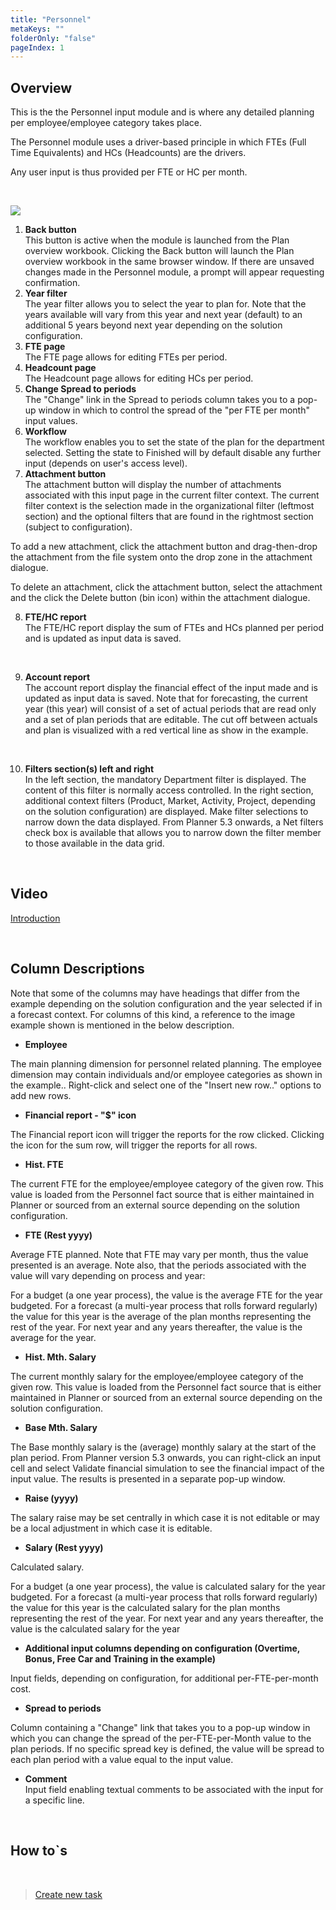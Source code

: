 ```yaml
---
title: "Personnel"
metaKeys: ""
folderOnly: "false"
pageIndex: 1
---
```

## Overview
This is the the Personnel input module and is where any detailed planning per employee/employee category takes place.

The Personnel module uses a driver-based principle in which FTEs (Full Time Equivalents) and HCs (Headcounts) are the drivers.

Any user input is thus provided per FTE or HC per month.

<br/>

![](https://profitbasedocs.blob.core.windows.net/enduserhelp/images/PersonnelOverview.JPG)

1. **Back button** <br/>
This button is active when the module is launched from the Plan overview workbook. Clicking the Back button will launch the Plan overview workbook in the same browser window. If there are unsaved changes made in the Personnel module, a prompt will appear requesting confirmation.
2. **Year filter** <br/>
The year filter allows you to select the year to plan for. Note that the years available will vary from this year and next year (default) to an additional 5 years beyond next year depending on the solution configuration.
3. **FTE page** <br/>
The FTE page allows for editing FTEs per period.
4. **Headcount page** <br/>
The Headcount page allows for editing HCs per period.
5. **Change Spread to periods** <br/>
The "Change" link in the Spread to periods column takes you to a pop-up window in which to control the spread of the "per FTE per month" input values.
6. **Workflow** <br/>
The workflow enables you to set the state of the plan for the department selected. Setting the state to Finished will by default disable any further input (depends on user's access level).
7. **Attachment button** <br/>
The attachment button will display the number of attachments associated with this input page in the current filter context. The current filter context is the selection made in the organizational filter (leftmost section) and the optional filters that are found in the rightmost section (subject to configuration).

To add a new attachment, click the attachment button and drag-then-drop the attachment from the file system onto the drop zone in the attachment dialogue.

To delete an attachment, click the attachment button, select the attachment and the click the Delete button (bin icon) within the attachment dialogue. <br/>

8. **FTE/HC report** <br/>
The FTE/HC report display the sum of FTEs and HCs planned per period and is updated as input data is saved.

<br/>

9. **Account report** <br/>
The account report display the financial effect of the input made and is updated as input data is saved.
Note that for forecasting, the current year (this year) will consist of a set of actual periods that are read only and a set of plan periods that are editable. The cut off between actuals and plan is visualized with a red vertical line as show in the example.

<br/>

10. **Filters section(s) left and right** <br/>
In the left section, the mandatory Department filter is displayed. The content of this filter is normally access controlled. In the right section, additional context filters (Product, Market, Activity, Project, depending on the solution configuration) are displayed. Make filter selections to narrow down the data displayed. From Planner 5.3 onwards, a Net filters check box is available that allows you to narrow down the filter member to those available in the data grid.<br/>

<br/>


## Video
[Introduction](https://profitbasedocs.blob.core.windows.net/enduserhelp/videos/PersonnelInput.mp4)<br/>

<br/>

## Column Descriptions

Note that some of the columns may have headings that differ from the example depending on the solution configuration and the year selected if in a forecast context. For columns of this kind, a reference to the image example shown is mentioned in the below description.

- **Employee**<br/>

The main planning dimension for personnel related planning. The employee dimension may contain individuals and/or employee categories as shown in the example.. Right-click and select one of the "Insert new row.." options to add new rows.

- **Financial report - "$" icon**<br/>

The Financial report icon will trigger the reports for the row clicked. Clicking the icon for the sum row, will trigger the reports for all rows.

- **Hist. FTE**<br/>

The current FTE for the employee/employee category of the given row. This value is loaded from the Personnel fact source that is either maintained in Planner or sourced from an external source depending on the solution configuration.

- **FTE (Rest yyyy)** <br/>

Average FTE planned. Note that FTE may vary per month, thus the value presented is an average. Note also, that the periods associated with the value will vary depending on process and year:

For a budget (a one year process), the value is the average FTE for the year budgeted.
For a forecast (a multi-year process that rolls forward regularly) the value for this year is the average of the plan months representing the rest of the year. For next year and any years thereafter, the value is the average for the year.

- **Hist. Mth. Salary** <br/>

The current monthly salary for the employee/employee category of the given row. This value is loaded from the Personnel fact source that is either maintained in Planner or sourced from an external source depending on the solution configuration.

- **Base Mth. Salary** <br/>

The Base monthly salary is the (average) monthly salary at the start of the plan period. From Planner version 5.3 onwards, you can right-click an input cell and select Validate financial simulation to see the financial impact of the input value. The results is presented in a separate pop-up window.

- **Raise (yyyy)** <br/>

The salary raise may be set centrally in which case it is not editable or may be a local adjustment in which case it is editable.

- **Salary (Rest yyyy)** <br/>

Calculated salary.

For a budget (a one year process), the value is calculated salary for the year budgeted.
For a forecast (a multi-year process that rolls forward regularly) the value for this year is the calculated salary for the plan months representing the rest of the year. For next year and any years thereafter, the value is the calculated salary for the year

- **Additional input columns depending on configuration (Overtime, Bonus, Free Car and Training in the example)** <br/>

Input fields, depending on configuration, for additional per-FTE-per-month cost.

- **Spread to periods** <br/>

Column containing a "Change" link that takes you to a pop-up window in which you can change the spread of the per-FTE-per-Month value to the plan periods. If no specific spread key is defined, the value will be spread to each plan period with a value equal to the input value.

- **Comment** <br/>
Input field enabling textual comments to be associated with the input for a specific line.

<br/>

## How to`s

<br/>

> [Create new task](/planner/workbooks/process-and-tasks/tasks/create-edit-task)<br/>



